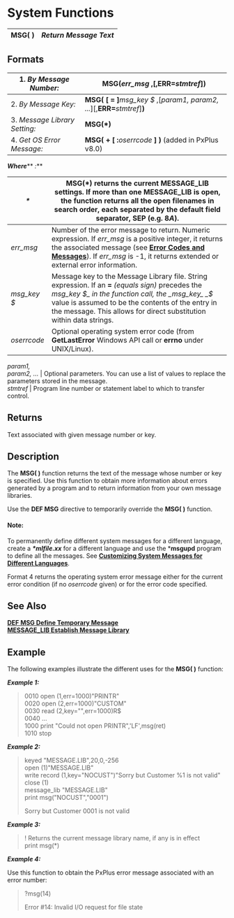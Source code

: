# System Functions

**MSG( )** |  **_Return Message Text_**  
---|---  
  
##  Formats

1\. _By Message Number:_ |  **MSG(**_err_msg_ ,[,**ERR=**_stmtref_]**)**  
---|---  
2\. _By Message Key:_ |  **MSG( [ = ]**_msg_key_ _$_ ,[_param1, param2, ..._][,**ERR=**_stmtref_]**)**  
3\. _Message Library Setting:_ |  **MSG(*)**  
4\. _Get OS Error Message:_ |  **MSG( + [ :**_oserrcode_ **]** **)** (added in PxPlus v8.0)  
  
**_Where_**** _:_**

**_*_** |  **MSG(*)** returns the current **MESSAGE_LIB** settings. If more than one **MESSAGE_LIB** is open, the function returns all the open filenames in search order, each separated by the default field separator, **SEP** (e.g. $8A$).  
---|---  
_err_msg_ |  Number of the error message to return. Numeric expression. If _err_msg_ is a positive integer, it returns the associated message (see **[Error Codes and Messages](../appendix/list_of_messages.md)**). If _err_msg_ is -1, it returns extended or external error information.  
_msg_key_ _$_ |  Message key to the Message Library file. String expression. If an **=**  _(equals sign)_ precedes the _msg_key_ _$_ in the function call, the _msg_key_ _$_ value is assumed to be the contents of the entry in the message. This allows for direct substitution within data strings.  
_oserrcode_ |  Optional operating system error code (from **GetLastError** Windows API call or **errno** under UNIX/Linux).  
_param1,_  
_param2, ..._ |  Optional parameters. You can use a list of values to replace the parameters stored in the message.  
_stmtref_ |  Program line number or statement label to which to transfer control.  
  
##  Returns

Text associated with given message number or key.

##  Description

The **MSG( )** function returns the text of the message whose number or key is specified. Use this function to obtain more information about errors generated by a program and to return information from your own message libraries.

Use the **DEF MSG** directive to temporarily override the **MSG( )** function.

#### **Note:**  
To permanently define different system messages for a different language, create a **_*mlfile.xx_** for a different language and use the ***msgupd** program to define all the messages. See **[Customizing System Messages for Different Languages](../PxPlus%20System%20Programs%20and%20Files/Message%20Library/Overview.htm#customizing)**.

Format 4 returns the operating system error message either for the current error condition (if no _oserrcode_ given) or for the error code specified.

##  See Also

[**DEF MSG Define Temporary Message**](../directives/def_msg.md)  
[**MESSAGE_LIB Establish Message Library**](../directives/message_lib.md)

##  Example

The following examples illustrate the different uses for the **MSG( )** function:

**_Example 1:_**

> 0010 open (1,err=1000)"PRINTR"  
>  0020 open (2,err=1000)"CUSTOM"  
>  0030 read (2,key="",err=1000)R$  
>  0040 ...  
>  1000 print "Could not open PRINTR",'LF',msg(ret)  
>  1010 stop

**_Example 2:_**

> keyed "MESSAGE.LIB",20,0,-256  
>  open (1)"MESSAGE.LIB"  
>  write record (1,key="NOCUST")"Sorry but Customer %1 is not valid"  
>  close (1)  
> message_lib "MESSAGE.LIB"  
>  print msg("NOCUST","0001")  
>   
>  Sorry but Customer 0001 is not valid

**_Example 3:_**

> ! Returns the current message library name, if any is in effect  
>  print msg(*)

**_Example 4:_**

Use this function to obtain the PxPlus error message associated with an error number:

> ?msg(14)  
>   
>  Error #14: Invalid I/O request for file state
